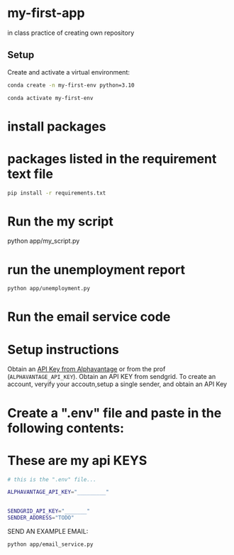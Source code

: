 # my-first-app
in class practice of creating own repository

## Setup

Create and activate a virtual environment:

```sh
conda create -n my-first-env python=3.10

conda activate my-first-env
```

# install packages
# packages listed in the requirement text file
```sh
pip install -r requirements.txt
```

# Run the my script
python app/my_script.py

# run the unemployment report
``` sh
python app/unemployment.py
```


# Run the email service code

# Setup instructions
Obtain an [API Key from Alphavantage](https://www.alphavantage.co/support/#api-key) or from the prof (`ALPHAVANTAGE_API_KEY`).
Obtain an API KEY from sendgrid. To create an account, veryify your accoutn,setup a single sender, and obtain an API Key

# Create a ".env" file and paste in the following contents:
# These are my api KEYS

```sh
# this is the ".env" file...

ALPHAVANTAGE_API_KEY="_________"
```

```sh

SENDGRID_API_KEY="_______"
SENDER_ADDRESS="TODO"

```

SEND AN EXAMPLE EMAIL:

```sh
python app/email_service.py

```